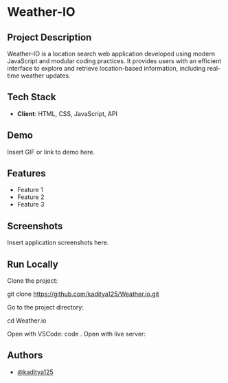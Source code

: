 # Weather-IO

## Project Description

Weather-IO is a location search web application developed using modern JavaScript and modular coding practices. It provides users with an efficient interface to explore and retrieve location-based information, including real-time weather updates.

## Tech Stack

- **Client**: HTML, CSS, JavaScript, API

## Demo

Insert GIF or link to demo here.

## Features

- Feature 1
- Feature 2
- Feature 3

## Screenshots

Insert application screenshots here.

## Run Locally

Clone the project:

  git clone https://github.com/kaditya125/Weather.io.git


  Go to the project directory:

  cd Weather.io

  Open with VSCode:
    code .
    Open with live server:

## Authors

- [@kaditya125](https://github.com/kaditya125)




